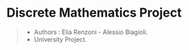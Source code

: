 
# Discrete Mathematics Project 
> * Authors : Elia Renzoni -  Alessio Biagioli.
> * University Project. 

